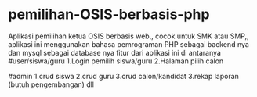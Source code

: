 # pemilihan-OSIS-berbasis-php
Aplikasi pemilihan ketua OSIS berbasis web,, cocok untuk SMK atau SMP,, aplikasi ini menggunakan bahasa pemrograman PHP sebagai backend nya dan mysql sebagai database nya fitur dari aplikasi ini di antaranya 
#user/siswa/guru
1.Login pemilih siswa/guru
2.Halaman pilih calon

#admin
1.crud siswa
2.crud guru
3.crud calon/kandidat
3.rekap laporan (butuh pengembangan)
dll

